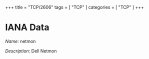 +++
title = "TCP/2606"
tags = [ "TCP" ]
categories = [ "TCP" ]
+++

# IANA Data

_Name:_ netmon

_Description:_ Dell Netmon

